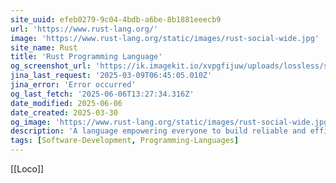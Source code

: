 ```yaml
---
site_uuid: efeb0279-9c04-4bdb-a6be-8b1881eeecb9
url: 'https://www.rust-lang.org/'
image: 'https://www.rust-lang.org/static/images/rust-social-wide.jpg'
site_name: Rust
title: 'Rust Programming Language'
og_screenshot_url: 'https://ik.imagekit.io/xvpgfijuw/uploads/lossless/screenshots/20250605_Rust_og_screenshot.jpeg'
jina_last_request: '2025-03-09T06:45:05.010Z'
jina_error: 'Error occurred'
og_last_fetch: '2025-06-06T13:27:34.316Z'
date_modified: 2025-06-06
date_created: 2025-03-30
og_image: 'https://www.rust-lang.org/static/images/rust-social-wide.jpg'
description: 'A language empowering everyone to build reliable and efficient software.'
tags: [Software-Development, Programming-Languages]
---
```


[[Loco]]